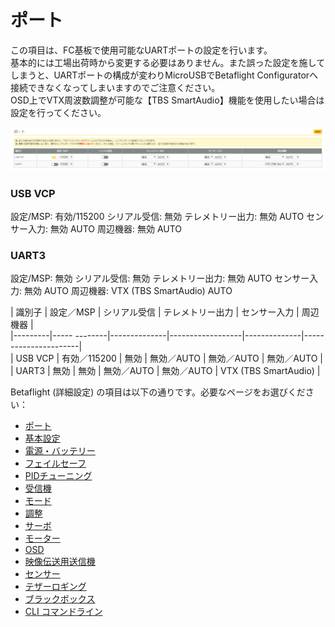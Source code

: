 # ポート
この項目は、FC基板で使用可能なUARTポートの設定を行います。  
基本的には工場出荷時から変更する必要はありません。また誤った設定を施してしまうと、UARTポートの構成が変わりMicroUSBでBetaflight Configuratorへ接続できなくなってしまいますのでご注意ください。  
OSD上でVTX周波数調整が可能な【TBS SmartAudio】機能を使用したい場合は設定を行ってください。


![Betaflight 01](images/BF01m.png)


### USB VCP
設定/MSP: 有効/115200
シリアル受信: 無効
テレメトリー出力: 無効 AUTO
センサー入力: 無効 AUTO
周辺機器: 無効 AUTO


### UART3
設定/MSP: 無効
シリアル受信: 無効
テレメトリー出力: 無効 AUTO
センサー入力: 無効 AUTO
周辺機器: VTX (TBS SmartAudio) AUTO

| 識別子  | 設定／MSP    | シリアル受信 | テレメトリー出力 | センサー入力 | 周辺機器             |  
|---------|----- --------|--------------|------------------|--------------|----------------------|  
| USB VCP | 有効／115200 | 無効         | 無効／AUTO       | 無効／AUTO   | 無効／AUTO           |  
| UART3   | 無効         | 無効         | 無効／AUTO       | 無効／AUTO   | VTX (TBS SmartAudio) |  



Betaflight (詳細設定) の項目は以下の通りです。必要なページをお選びください：

* [ポート](Betaflight%20-%20CrazyBeeF3_Port.md)
* [基本設定](Betaflight%20-%20CrazyBeeF3_BaseSetting.md)
* [電源・バッテリー](Betaflight%20-%20CrazyBeeF3_Battery.md)
* [フェイルセーフ](Betaflight%20-%20CrazyBeeF3_failsafe.md)
* [PIDチューニング](Betaflight%20-%20CrazyBeeF3_PID.md)
* [受信機](Betaflight%20-%20CrazyBeeF3_Reciever.md)
* [モード](Betaflight%20-%20CrazyBeeF3_Mode.md)
* [調整](Betaflight%20-%20CrazyBeeF3_Addjust.md)
* [サーボ](Betaflight%20-%20CrazyBeeF3_Servo.md)
* [モーター](Betaflight%20-%20CrazyBeeF3_Motor.md)
* [OSD](Betaflight%20-%20CrazyBeeF3_OSD.md)
* [映像伝送用送信機](Betaflight%20-%20CrazyBeeF3_VTX.md)
* [センサー](Betaflight%20-%20CrazyBeeF3_Sensor.md)
* [テザーロギング](Betaflight%20-%20CrazyBeeF3_logging.md)
* [ブラックボックス](Betaflight%20-%20CrazyBeeF3_Blackbox.md)
* [CLI コマンドライン](Betaflight%20-%20CrazyBeeF3_CLI.md)

